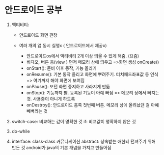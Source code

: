 # 안드로이드 공부

1. 액티비티: 

   - 안드로이드 화면 관장

   - 여러 개의 앱 동시 실행x ( 안드로이드에서 제공x)
     - 안드로이드os에서 액티비티 2개 이상 띄울 수 있게 해줌. (요즘)
     - 비디오, 버튼 등(view ) 먼저 메모리 상에 띄우고 =>화면 생성 onCreate()
     - onStart(): 준비 이후 동작, 기능 올리기
     - onResume(): 기본 동작 올리고 화면에 뿌려주기. 터치패드좌표값 등 인식 => 여기까지 해야 화면에 보여짐
     - onPause(): 보던 화면 중지하고 사라지게 만듦 
     - onStop(): 기능까지 뺌. 등록된 기능이 아예 빠짐 => 메모리 상에서 빠지는 것. 사용중이 아니게 하도록
     - onDestroy(): 안드로이드 홈쪽 첫번째 버튼. 메모리 상에 올려놨던 걸 아예 빼버리는 것  

2. switch-case: 비교하는 값이 명확한 것
   if: 비교값이 명확하지 않은 것
3. do-while
4. interface: class-class 커뮤니케이션
   abstract: 상속받는 애한테 던져주기 위해 만든 것
   android가 java의 기본 개념을 가지고 만들어짐